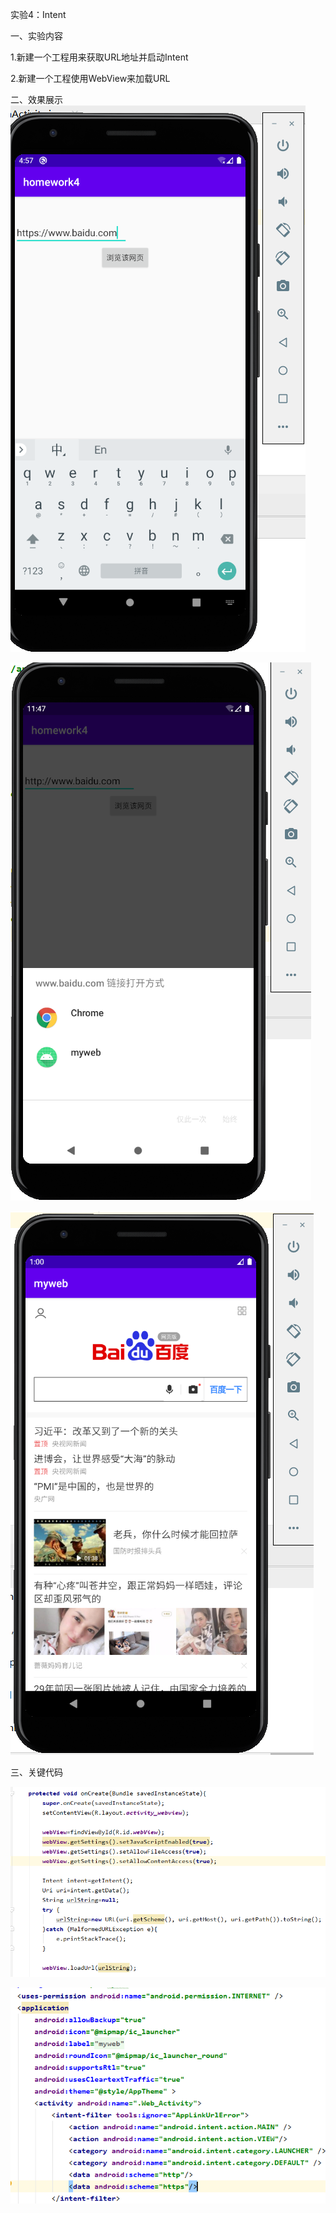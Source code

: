 实验4：Intent

一、实验内容

1.新建一个工程用来获取URL地址并启动Intent

2.新建一个工程使用WebView来加载URL

二、效果展示
![输入网址](https://github.com/fjnu-159/Homework4/blob/master/picture/%E8%BE%93%E5%85%A5%E7%BD%91%E5%9D%80.png)

![选择浏览器](https://github.com/fjnu-159/Homework4/blob/master/picture/%E9%80%89%E6%8B%A9%E8%87%AA%E5%AE%9A%E4%B9%89%E6%B5%8F%E8%A7%88%E5%99%A8.png)

![访问外网](https://github.com/fjnu-159/Homework4/blob/master/picture/%E8%AE%BF%E9%97%AE%E5%A4%96%E7%BD%91.png)

三、关键代码

![唤起自定义浏览器](https://github.com/fjnu-159/Homework4/blob/master/picture/Intent.png)

![网络许可](https://github.com/fjnu-159/Homework4/blob/master/picture/permission.png)
